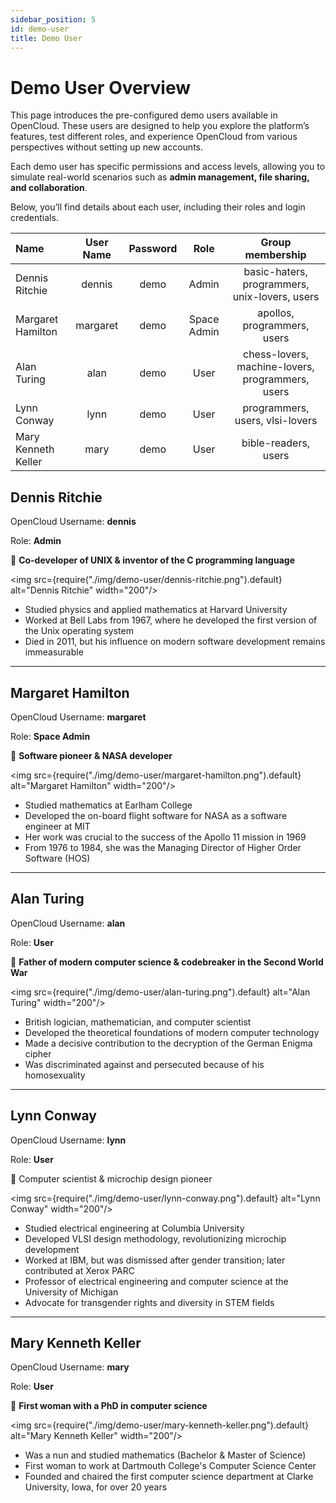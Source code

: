 ```yaml
---
sidebar_position: 5
id: demo-user
title: Demo User
---
```


# **Demo User Overview**

This page introduces the pre-configured demo users available in OpenCloud. These users are designed to help you explore
the platform’s features, test different roles, and experience OpenCloud from various perspectives without setting up new
accounts.

Each demo user has specific permissions and access levels, allowing you to simulate real-world scenarios such as **admin
management, file sharing, and collaboration**.

Below, you’ll find details about each user, including their roles and login credentials.

| Name                | User Name | Password |    Role     |                 Group membership                 |
| :------------------ | :-------: | :------: | :---------: | :----------------------------------------------: |
| Dennis Ritchie      |  dennis   |   demo   |    Admin    |  basic-haters, programmers, unix-lovers, users   |
| Margaret Hamilton   | margaret  |   demo   | Space Admin |           apollos, programmers, users            |
| Alan Turing         |   alan    |   demo   |    User     | chess-lovers, machine-lovers, programmers, users |
| Lynn Conway         |   lynn    |   demo   |    User     |         programmers, users, vlsi-lovers          |
| Mary Kenneth Keller |   mary    |   demo   |    User     |               bible-readers, users               |

## Dennis Ritchie

OpenCloud Username: **dennis**

Role: **Admin**

📌 **Co-developer of UNIX & inventor of the C programming language**

<img src={require("./img/demo-user/dennis-ritchie.png").default} alt="Dennis Ritchie" width="200"/>

- Studied physics and applied mathematics at Harvard University
- Worked at Bell Labs from 1967, where he developed the first version of the Unix operating system
- Died in 2011, but his influence on modern software development remains immeasurable

---

## Margaret Hamilton

OpenCloud Username: **margaret**

Role: **Space Admin**

📌 **Software pioneer & NASA developer**

<img src={require("./img/demo-user/margaret-hamilton.png").default} alt="Margaret Hamilton" width="200"/>

- Studied mathematics at Earlham College
- Developed the on-board flight software for NASA as a software engineer at MIT
- Her work was crucial to the success of the Apollo 11 mission in 1969
- From 1976 to 1984, she was the Managing Director of Higher Order Software (HOS)

---

## Alan Turing

OpenCloud Username: **alan**

Role: **User**

📌 **Father of modern computer science & codebreaker in the Second World War**

<img src={require("./img/demo-user/alan-turing.png").default} alt="Alan Turing" width="200"/>

- British logician, mathematician, and computer scientist
- Developed the theoretical foundations of modern computer technology
- Made a decisive contribution to the decryption of the German Enigma cipher
- Was discriminated against and persecuted because of his homosexuality

---

## Lynn Conway

OpenCloud Username: **lynn**

Role: **User**

📌 Computer scientist & microchip design pioneer

<img src={require("./img/demo-user/lynn-conway.png").default} alt="Lynn Conway" width="200"/>

- Studied electrical engineering at Columbia University
- Developed VLSI design methodology, revolutionizing microchip development
- Worked at IBM, but was dismissed after gender transition; later contributed at Xerox PARC
- Professor of electrical engineering and computer science at the University of Michigan
- Advocate for transgender rights and diversity in STEM fields

---

## Mary Kenneth Keller

OpenCloud Username: **mary**

Role: **User**

📌 **First woman with a PhD in computer science**

<img src={require("./img/demo-user/mary-kenneth-keller.png").default} alt="Mary Kenneth Keller" width="200"/>

- Was a nun and studied mathematics (Bachelor & Master of Science)
- First woman to work at Dartmouth College's Computer Science Center
- Founded and chaired the first computer science department at Clarke University, Iowa, for over 20 years

